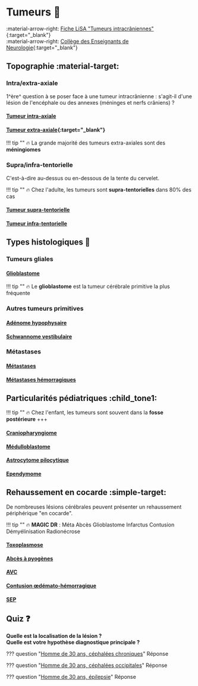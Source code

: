 # Tumeurs :brain:
:material-arrow-right: [Fiche LiSA "Tumeurs intracrâniennes"](https://livret.uness.fr/lisa/Tumeurs_intracr%C3%A2niennes){:target="_blank"}   
:material-arrow-right: [Collège des Enseignants de Neurologie](https://www.cen-neurologie.fr/fr/deuxieme-cycle/tumeurs-intracraniennes){:target="_blank"}  

## Topographie :material-target:

### Intra/extra-axiale
1^ère^ question à se poser face à une tumeur intracrânienne : s'agit-il d'une lésion de l'encéphale ou des annexes (méninges et nerfs crâniens) ?

#### [Tumeur intra-axiale]()


#### [Tumeur extra-axiale](https://radiopaedia.org/cases/174815/studies/140846?lang=us){:target="_blank"}


!!! tip ""
    :fire: La grande majorité des tumeurs extra-axiales sont des **méningiomes**


### Supra/infra-tentorielle
C'est-à-dire au-dessus ou en-dessous de la tente du cervelet.   

!!! tip ""
    :fire: Chez l'adulte, les tumeurs sont **supra-tentorielles** dans 80% des cas

#### [Tumeur supra-tentorielle]()

#### [Tumeur infra-tentorielle]()



## Types histologiques :microscope:

### Tumeurs gliales

#### [Glioblastome]()

!!! tip ""
    :fire: Le **glioblastome** est la tumeur cérébrale primitive la plus fréquente


### Autres tumeurs primitives

#### [Adénome hypophysaire]()

#### [Schwannome vestibulaire]()


### Métastases

#### [Métastases]()

#### [Métastases hémorragiques]()



## Particularités pédiatriques :child_tone1:

!!! tip ""
    :fire: Chez l'enfant, les tumeurs sont souvent dans la **fosse postérieure** +++

#### [Craniopharyngiome]()

#### [Médulloblastome]()

#### [Astrocytome pilocytique]()

#### [Ependymome]()



## Rehaussement en cocarde :simple-target:

De nombreuses lésions cérébrales peuvent présenter un rehaussement périphérique "en cocarde".

!!! tip ""
    :fire: **MAGIC DR** : Méta Abcès Glioblastome Infarctus Contusion Démyélinisation Radionécrose

#### [Toxoplasmose]()

#### [Abcès à pyogènes]()

#### [AVC]()

#### [Contusion œdémato-hémorragique]()

#### [SEP]()


## Quiz :question:

**Quelle est la localisation de la lésion ?    
Quelle est votre hypothèse diagnostique principale ?**

??? question "[Homme de 30 ans, céphalées chroniques]()"
    Réponse

??? question "[Homme de 30 ans, céphalées occipitales]()"
    Réponse

??? question "[Homme de 30 ans, épilepsie]()"
    Réponse